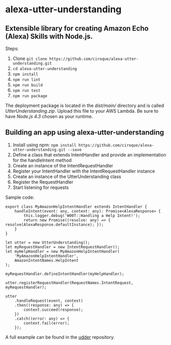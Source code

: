 # alexa-utter-understanding

## Extensible library for creating Amazon Echo (Alexa) Skills with Node.js.

Steps:

1. Clone `git clone https://github.com/ciroque/alexa-utter-understanding.git`
1. `cd alexa-utter-understanding` 
1. `npm install`
1. `npm run lint`
1. `npm run build`
1. `npm run test`
1. `npm run package`
 
The deployment package is located in the *dist/main/* directory and is called *UtterUnderstanding.zip*. Upload this file to your AWS Lambda. Be sure to have *Node.js 4.3* chosen as your runtime.  

## Building an app using alexa-utter-understanding

1. Install using npm:  `npm install https://github.com/ciroque/alexa-utter-understanding.git --save`
2. Define a class that extends IntentHandler and provide an implementation for the handleIntent method
3. Create an instance of the IntentRequestHandler
4. Register your IntentHandler with the IntentRequestHandler instance
5. Create an instance of the UtterUnderstanding class 
6. Register the RequestHandler
7. Start listening for requests 

Sample code:

```
export class MyAmazonHelpIntentHandler extends IntentHandler {
    handleIntent(event: any, context: any): Promise<AlexaResponse> {
        this.logger.debug('W00T::Handling a Help Intent!');
        return new Promise((resolve: any) => { resolve(AlexaResponse.defaultInstance); });
    }
}

let utter = new UtterUnderstanding();
let myRequestHandler = new IntentRequestHandler();
let myHelpHandler = new MyAmazonHelpIntentHandler(
    'MyAmazonHelpIntentHandler', 
    AmazonIntentNames.HelpIntent
);

myRequestHandler.defineIntentHandler(myHelpHandler);

utter.registerRequestHandler(RequestNames.IntentRequest, myRequestHandler);

utter
    .handleRequest(event, context)
    .then((response: any) => {
        context.succeed(response);
    })
    .catch((error: any) => {
        context.fail(error);
    });
```

A full example can be found in the [udder](https://github.com/ciroque/udder) repository.
